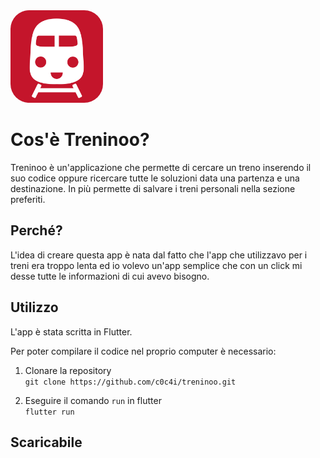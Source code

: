 <img src="assets/icon/icon.png" alt="Icon" width="148px" style="border-radius: 30px"/>

# Cos'è Treninoo?

Treninoo è un'applicazione che permette di cercare un treno inserendo il suo codice oppure ricercare tutte le soluzioni data una partenza e una destinazione.
In più permette di salvare i treni personali nella sezione preferiti.

## Perché?

L'idea di creare questa app è nata dal fatto che l'app che utilizzavo per i treni era troppo lenta ed io volevo un'app semplice che con un click mi desse tutte le informazioni di cui avevo bisogno.

## Utilizzo

L'app è stata scritta in Flutter.

Per poter compilare il codice nel proprio computer è necessario:
1. Clonare la repository </br>
  `git clone https://github.com/c0c4i/treninoo.git`

2. Eseguire il comando `run` in flutter </br>
`flutter run`

## Scaricabile

